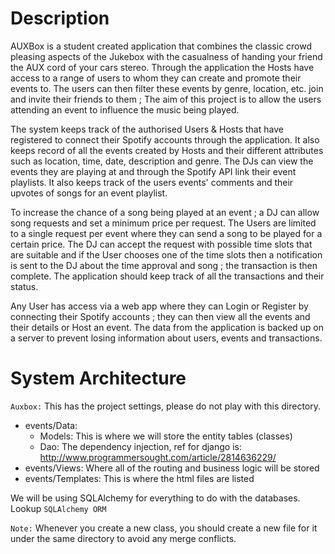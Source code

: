 # Description
AUXBox is a student created application that combines the classic crowd pleasing aspects of the Jukebox with the casualness of handing your friend the AUX cord of your cars stereo. Through the application the Hosts have access to a range of users to whom they can create and promote their events to. The users can then filter these events by genre, location, etc. join and invite their friends to them ; The aim of this project is to allow the users attending an event to influence the music being played. 

The system keeps track of the authorised Users & Hosts that have registered to connect their Spotify accounts through the application. It also keeps record of all the events created by Hosts and their different attributes such as location, time, date, description and genre. The DJs can view the events they are playing at and through the Spotify API link their event playlists. It also keeps track of the users events' comments and their upvotes of songs for an event playlist. 

To increase the chance of a song being played at an event ; a DJ can allow song requests and set a minimum price per request. The Users are limited to a single request per event where they can send a song to be played for a certain price. The DJ can accept the request with possible time slots that are suitable and if the User chooses one of the time slots then a notification is sent to the DJ about the time approval and song ; the transaction is then complete. The application should keep track of all the transactions and their status.

Any User has access via a web app where they can Login or Register by connecting their Spotify accounts ; they can then view all the events and their details or Host an event. The data from the application is backed up on a server to prevent losing information about users, events and transactions.

# System Architecture
`Auxbox:` This has the project settings, please do not play with this directory.

* events/Data:
    * Models: This is where we will store the entity tables (classes)
    * Dao: The dependency injection, ref for django is:
    http://www.programmersought.com/article/2814636229/
* events/Views: Where all of the routing and business logic will be stored
* events/Templates: This is where the html files are listed

We will be using SQLAlchemy for everything to do with the databases. 
Lookup `SQLAlchemy ORM`

`Note:` Whenever you create a new class, you should create a new file for it under the same directory to avoid any merge conflicts.

